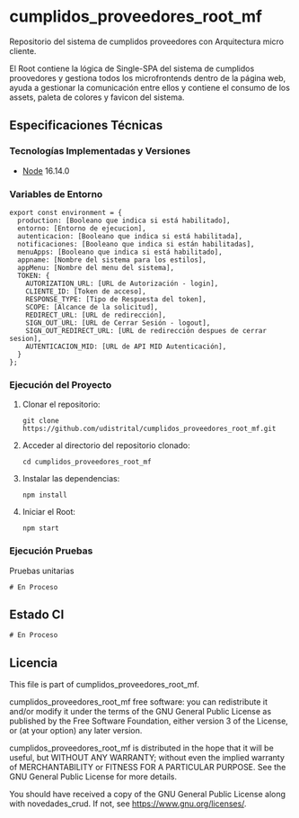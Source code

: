 # cumplidos_proveedores_root_mf
Repositorio del sistema de cumplidos proveedores con Arquitectura micro cliente.

El Root contiene la lógica de Single-SPA del sistema de cumplidos proovedores y gestiona todos los microfrontends dentro de la página web, ayuda a gestionar la comunicación entre ellos y contiene el consumo de los assets, paleta de colores y favicon del sistema.

## Especificaciones Técnicas
### Tecnologías Implementadas y Versiones
* [Node](https://nodejs.org/en/) 16.14.0

### Variables de Entorno
```shell
export const environment = {
  production: [Booleano que indica si está habilitado],
  entorno: [Entorno de ejecucion],
  autenticacion: [Booleano que indica si está habilitada],
  notificaciones: [Booleano que indica si están habilitadas],
  menuApps: [Booleano que indica si está habilitado],
  appname: [Nombre del sistema para los estilos],
  appMenu: [Nombre del menu del sistema],
  TOKEN: {
    AUTORIZATION_URL: [URL de Autorización - login],
    CLIENTE_ID: [Token de acceso],
    RESPONSE_TYPE: [Tipo de Respuesta del token],
    SCOPE: [Alcance de la solicitud],
    REDIRECT_URL: [URL de redirección],
    SIGN_OUT_URL: [URL de Cerrar Sesión - logout],
    SIGN_OUT_REDIRECT_URL: [URL de redirección despues de cerrar sesion],
    AUTENTICACION_MID: [URL de API MID Autenticación],
  }  
};
```
### Ejecución del Proyecto

  1. Clonar el repositorio:
      ```shell
      git clone https://github.com/udistrital/cumplidos_proveedores_root_mf.git
      ```
  2. Acceder al directorio del repositorio clonado:
      ```shell
      cd cumplidos_proveedores_root_mf
      ```
  3. Instalar las dependencias:
      ```shell
      npm install
      ```
  4. Iniciar el Root:
      ```shell
      npm start
      ```
### Ejecución Pruebas

Pruebas unitarias
```shell
# En Proceso
```

## Estado CI
```shell
# En Proceso
```
## Licencia

This file is part of cumplidos_proveedores_root_mf.

cumplidos_proveedores_root_mf free software: you can redistribute it and/or modify it under the terms of the GNU General Public License as published by the Free Software Foundation, either version 3 of the License, or (at your option) any later version.

cumplidos_proveedores_root_mf is distributed in the hope that it will be useful, but WITHOUT ANY WARRANTY; without even the implied warranty of MERCHANTABILITY or FITNESS FOR A PARTICULAR PURPOSE. See the GNU General Public License for more details.

You should have received a copy of the GNU General Public License along with novedades_crud. If not, see https://www.gnu.org/licenses/.

